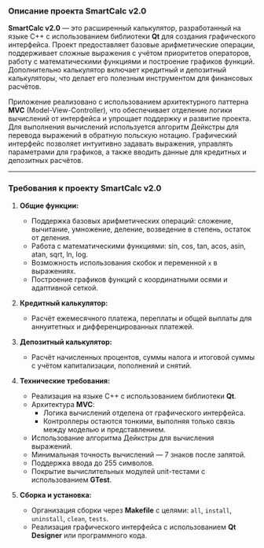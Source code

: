 ### Описание проекта **SmartCalc v2.0**

**SmartCalc v2.0** — это расширенный калькулятор, разработанный на языке C++ с использованием библиотеки **Qt** для создания графического интерфейса. Проект предоставляет базовые арифметические операции, поддерживает сложные выражения с учётом приоритетов операторов, работу с математическими функциями и построение графиков функций. Дополнительно калькулятор включает кредитный и депозитный калькуляторы, что делает его полезным инструментом для финансовых расчётов.

Приложение реализовано с использованием архитектурного паттерна **MVC** (Model-View-Controller), что обеспечивает отделение логики вычислений от интерфейса и упрощает поддержку и развитие проекта. Для выполнения вычислений используется алгоритм Дейкстры для перевода выражений в обратную польскую нотацию. Графический интерфейс позволяет интуитивно задавать выражения, управлять параметрами для графиков, а также вводить данные для кредитных и депозитных расчётов.

---

### Требования к проекту **SmartCalc v2.0**

1. **Общие функции:**
   - Поддержка базовых арифметических операций: сложение, вычитание, умножение, деление, возведение в степень, остаток от деления.
   - Работа с математическими функциями: sin, cos, tan, acos, asin, atan, sqrt, ln, log.  
   - Возможность использования скобок и переменной `x` в выражениях.  
   - Построение графиков функций с координатными осями и адаптивной сеткой.  

2. **Кредитный калькулятор:**
   - Расчёт ежемесячного платежа, переплаты и общей выплаты для аннуитетных и дифференцированных платежей.  

3. **Депозитный калькулятор:**
   - Расчёт начисленных процентов, суммы налога и итоговой суммы с учётом капитализации, пополнений и снятий.  

4. **Технические требования:**
   - Реализация на языке C++ с использованием библиотеки **Qt**.  
   - Архитектура **MVC**:
     - Логика вычислений отделена от графического интерфейса.  
     - Контроллеры остаются тонкими, выполняя только связь между моделью и представлением.  
   - Использование алгоритма Дейкстры для вычисления выражений.  
   - Минимальная точность вычислений — 7 знаков после запятой.  
   - Поддержка ввода до 255 символов.  
   - Покрытие вычислительных модулей unit-тестами с использованием **GTest**.  

5. **Сборка и установка:**
   - Организация сборки через **Makefile** с целями: `all`, `install`, `uninstall`, `clean`, `tests`.  
   - Реализация графического интерфейса с использованием **Qt Designer** или программного кода.  
